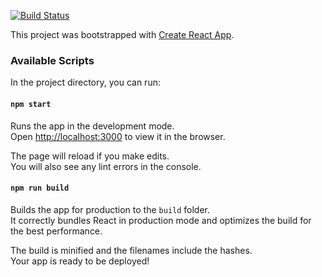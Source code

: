 [![Build Status](https://travis-ci.org/ViktorRusanov/cryptoTrade.svg?branch=master)](https://travis-ci.org/ViktorRusanov/cryptoTrade)

This project was bootstrapped with [Create React App](https://github.com/facebookincubator/create-react-app).


### Available Scripts

In the project directory, you can run:

#### `npm start`

Runs the app in the development mode.<br>
Open [http://localhost:3000](http://localhost:3000) to view it in the browser.

The page will reload if you make edits.<br>
You will also see any lint errors in the console.

#### `npm run build`

Builds the app for production to the `build` folder.<br>
It correctly bundles React in production mode and optimizes the build for the best performance.

The build is minified and the filenames include the hashes.<br>
Your app is ready to be deployed!
